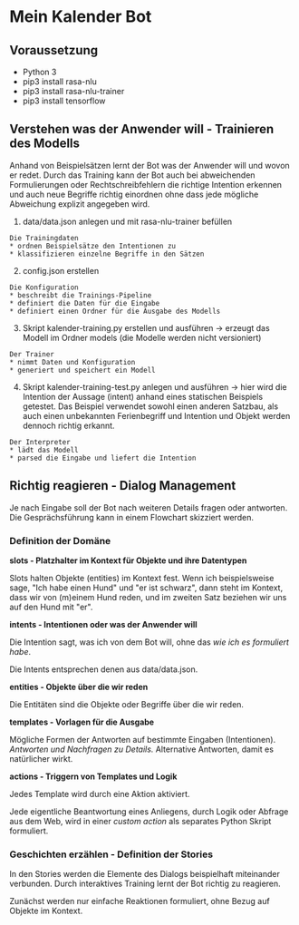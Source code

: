 # Mein Kalender Bot

## Voraussetzung

* Python 3
* pip3 install rasa-nlu
* pip3 install rasa-nlu-trainer
* pip3 install tensorflow

## Verstehen was der Anwender will - Trainieren des Modells
Anhand von Beispielsätzen lernt der Bot was der Anwender will und wovon er redet. Durch das Training kann der Bot auch bei abweichenden Formulierungen oder Rechtschreibfehlern die richtige Intention erkennen und auch neue Begriffe richtig einordnen ohne dass jede mögliche Abweichung explizit angegeben wird.   

1. data/data.json anlegen und mit rasa-nlu-trainer befüllen

```
Die Trainingdaten
* ordnen Beispielsätze den Intentionen zu
* klassifizieren einzelne Begriffe in den Sätzen
```

2. config.json erstellen

```
Die Konfiguration
* beschreibt die Trainings-Pipeline
* definiert die Daten für die Eingabe
* definiert einen Ordner für die Ausgabe des Modells
```

3. Skript kalender-training.py erstellen und ausführen -> erzeugt das Modell im Ordner models (die Modelle werden nicht versioniert)

```
Der Trainer
* nimmt Daten und Konfiguration
* generiert und speichert ein Modell
```

4. Skript kalender-training-test.py anlegen und ausführen -> hier wird die Intention der Aussage (intent) anhand eines statischen Beispiels getestet. Das Beispiel verwendet sowohl einen anderen Satzbau, als auch einen unbekannten Ferienbegriff und Intention und Objekt werden dennoch richtig erkannt.

```
Der Interpreter
* lädt das Modell
* parsed die Eingabe und liefert die Intention
```
## Richtig reagieren - Dialog Management

Je nach Eingabe soll der Bot nach weiteren Details fragen oder antworten. Die Gesprächsführung kann in einem Flowchart skizziert werden.

### Definition der Domäne

**slots - Platzhalter im Kontext für Objekte und ihre Datentypen**

Slots halten Objekte (entities) im Kontext fest. Wenn ich beispielsweise sage, "Ich habe einen Hund" und "er ist schwarz", dann steht im Kontext, dass wir von (m)einem Hund reden, und im zweiten Satz beziehen wir uns auf den Hund mit "er".

**intents - Intentionen oder was der Anwender will**

Die Intention sagt, was ich von dem Bot will, ohne das *wie ich es formuliert habe*.

Die Intents entsprechen denen aus data/data.json.

**entities - Objekte über die wir reden**

Die Entitäten sind die Objekte oder Begriffe über die wir reden.

**templates - Vorlagen für die Ausgabe**

Mögliche Formen der Antworten auf bestimmte Eingaben (Intentionen). *Antworten und Nachfragen zu Details.* Alternative Antworten, damit es natürlicher wirkt.

**actions - Triggern von Templates und Logik**

Jedes Template wird durch eine Aktion aktiviert.

Jede eigentliche Beantwortung eines Anliegens, durch Logik oder Abfrage aus dem Web, wird in einer *custom action* als separates Python Skript formuliert.

### Geschichten erzählen - Definition der Stories

In den Stories werden die Elemente des Dialogs beispielhaft miteinander verbunden. Durch interaktives Training lernt der Bot richtig zu reagieren.

Zunächst werden nur einfache Reaktionen formuliert, ohne Bezug auf Objekte im Kontext.
